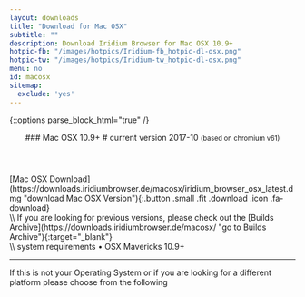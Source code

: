 ```yaml
---
layout: downloads
title: "Download for Mac OSX"
subtitle: ""
description: Download Iridium Browser for Mac OSX 10.9+
hotpic-fb: "/images/hotpics/Iridium-fb_hotpic-dl-osx.png"
hotpic-tw: "/images/hotpics/Iridium-tw_hotpic-dl-osx.png"
menu: no
id: macosx
sitemap:
  exclude: 'yes'
---
```


{::options parse_block_html="true" /}
<div class="icon dl fa-apple"></div>
<header>
### Mac OSX 10.9+ #
current version 2017-10      
<small>(based on chromium v61)</small>
</header>

<div class="container 25%">
<div class="row">
<div class="12u$ align-center">
[Mac OSX Download](https://downloads.iridiumbrowser.de/macosx/iridium_browser_osx_latest.dmg "download Mac OSX Version"){:.button .small .fit .download .icon .fa-download}
</div>
</div></div>
\\
If you are looking for previous versions, please check out the [Builds Archive](https://downloads.iridiumbrowser.de/macosx/ "go to Builds Archive"){:target="_blank"}<br/>
\\
system requirements  
&#8226; OSX Mavericks 10.9+
	 
---

If this is not your Operating System or if you are looking for a different platform please choose from the following